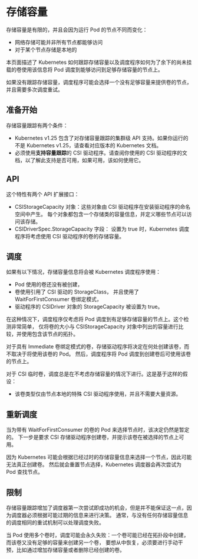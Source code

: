 # 存储容量

存储容量是有限的，并且会因为运行 Pod 的节点不同而变化：

- 网络存储可能并非所有节点都能够访问
- 对于某个节点存储是本地的

本页面描述了 Kubernetes 如何跟踪存储容量以及调度程序如何为了余下的尚未挂载的卷使用该信息将 Pod 调度到能够访问到足够存储容量的节点上。

如果没有跟踪存储容量，调度程序可能会选择一个没有足够容量来提供卷的节点，并且需要多次调度重试。

## 准备开始

存储容量跟踪有两个条件：

- Kubernetes v1.25 包含了对存储容量跟踪的集群级 API 支持。如果你运行的不是 Kubernetes v1.25，请查看对应版本的 Kubernetes 文档。
- 必须使用**支持容量跟踪**的 CSI 驱动程序。请查阅你使用的 CSI 驱动程序的文档，以了解此支持是否可用，如果可用，该如何使用它。

## API

这个特性有两个 API 扩展接口：

- CSIStorageCapacity 对象：这些对象由 CSI 驱动程序在安装驱动程序的命名空间中产生。 每个对象都包含一个存储类的容量信息，并定义哪些节点可以访问该存储。
- CSIDriverSpec.StorageCapacity 字段： 设置为 true 时，Kubernetes 调度程序将考虑使用 CSI 驱动程序的卷的存储容量。

## 调度

如果有以下情况，存储容量信息将会被 Kubernetes 调度程序使用：

- Pod 使用的卷还没有被创建，
- 卷使用引用了 CSI 驱动的 StorageClass， 并且使用了 WaitForFirstConsumer 卷绑定模式，
- 驱动程序的 CSIDriver 对象的 StorageCapacity 被设置为 true。

在这种情况下，调度程序仅考虑将 Pod 调度到有足够存储容量的节点上。这个检测非常简单， 仅将卷的大小与 CSIStorageCapacity 对象中列出的容量进行比较，并使用包含该节点的拓扑。

对于具有 Immediate 卷绑定模式的卷，存储驱动程序将决定在何处创建该卷，而不取决于将使用该卷的 Pod。 然后，调度程序将 Pod 调度到创建卷后可使用该卷的节点上。

对于 CSI 临时卷，调度总是在不考虑存储容量的情况下进行。这是基于这样的假设：

- 该卷类型仅由节点本地的特殊 CSI 驱动程序使用，并且不需要大量资源。

## 重新调度

当为带有 WaitForFirstConsumer 的卷的 Pod 来选择节点时，该决定仍然是暂定的。 下一步是要求 CSI 存储驱动程序创建卷，并提示该卷在被选择的节点上可用。

因为 Kubernetes 可能会根据已经过时的存储容量信息来选择一个节点，因此可能无法真正创建卷。 然后就会重置节点选择，Kubernetes 调度器会再次尝试为 Pod 查找节点。

## 限制

存储容量跟踪增加了调度器第一次尝试即成功的机会，但是并不能保证这一点，因为调度器必须根据可能过期的信息来进行决策。 通常，与没有任何存储容量信息的调度相同的重试机制可以处理调度失败。

当 Pod 使用多个卷时，调度可能会永久失败：一个卷可能已经在拓扑段中创建，而该卷又没有足够的容量来创建另一个卷， 要想从中恢复，必须要进行手动干预，比如通过增加存储容量或者删除已经创建的卷。
